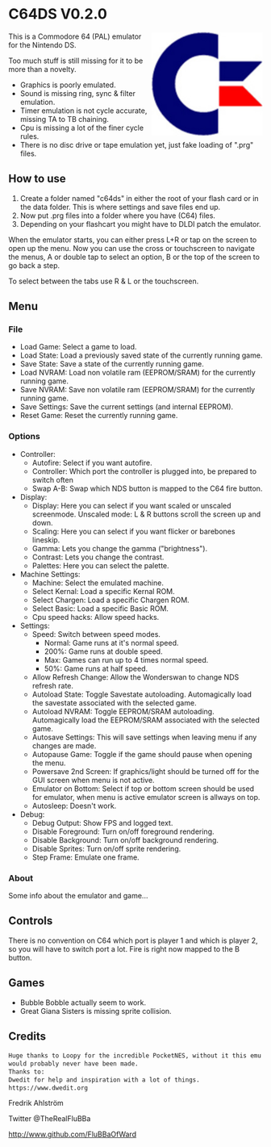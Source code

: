 # C64DS V0.2.0

<img align="right" width="220" src="./logo.png" />

This is a Commodore 64 (PAL) emulator for the Nintendo DS.

Too much stuff is still missing for it to be more than a novelty.
* Graphics is poorly emulated.
* Sound is missing ring, sync & filter emulation.
* Timer emulation is not cycle accurate, missing TA to TB chaining.
* Cpu is missing a lot of the finer cycle rules.
* There is no disc drive or tape emulation yet, just fake loading of ".prg" files.

## How to use

1. Create a folder named "c64ds" in either the root of your flash card or in
 the data folder. This is where settings and save files end up.
2. Now put .prg files into a folder where you have (C64) files.
3. Depending on your flashcart you might have to DLDI patch the emulator.

When the emulator starts, you can either press L+R or tap on the screen to open
up the menu. Now you can use the cross or touchscreen to navigate the menus, A
or double tap to select an option, B or the top of the screen to go back a step.

To select between the tabs use R & L or the touchscreen.

## Menu

### File

* Load Game: Select a game to load.
* Load State: Load a previously saved state of the currently running game.
* Save State: Save a state of the currently running game.
* Load NVRAM: Load non volatile ram (EEPROM/SRAM) for the currently running game.
* Save NVRAM: Save non volatile ram (EEPROM/SRAM) for the currently running game.
* Save Settings: Save the current settings (and internal EEPROM).
* Reset Game: Reset the currently running game.

### Options

* Controller:
  * Autofire: Select if you want autofire.
  * Controller: Which port the controller is plugged into, be prepared to switch often
  * Swap A-B: Swap which NDS button is mapped to the C64 fire button.
* Display:
  * Display: Here you can select if you want scaled or unscaled screenmode.
   Unscaled mode: L & R buttons scroll the screen up and down.
  * Scaling: Here you can select if you want flicker or barebones lineskip.
  * Gamma: Lets you change the gamma ("brightness").
  * Contrast: Lets you change the contrast.
  * Palettes: Here you can select the palette.
* Machine Settings:
  * Machine: Select the emulated machine.
  * Select Kernal: Load a specific Kernal ROM.
  * Select Chargen: Load a specific Chargen ROM.
  * Select Basic: Load a specific Basic ROM.
  * Cpu speed hacks: Allow speed hacks.
* Settings:
  * Speed: Switch between speed modes.
    * Normal: Game runs at it's normal speed.
    * 200%: Game runs at double speed.
    * Max: Games can run up to 4 times normal speed.
    * 50%: Game runs at half speed.
  * Allow Refresh Change: Allow the Wonderswan to change NDS refresh rate.
  * Autoload State: Toggle Savestate autoloading. Automagically load the
   savestate associated with the selected game.
  * Autoload NVRAM: Toggle EEPROM/SRAM autoloading. Automagically load the
   EEPROM/SRAM associated with the selected game.
  * Autosave Settings: This will save settings when leaving menu if any
   changes are made.
  * Autopause Game: Toggle if the game should pause when opening the menu.
  * Powersave 2nd Screen: If graphics/light should be turned off for the GUI
   screen when menu is not active.
  * Emulator on Bottom: Select if top or bottom screen should be used for
   emulator, when menu is active emulator screen is allways on top.
  * Autosleep: Doesn't work.
* Debug:
  * Debug Output: Show FPS and logged text.
  * Disable Foreground: Turn on/off foreground rendering.
  * Disable Background: Turn on/off background rendering.
  * Disable Sprites: Turn on/off sprite rendering.
  * Step Frame: Emulate one frame.

### About

Some info about the emulator and game...

## Controls

There is no convention on C64 which port is player 1 and which is player 2, so
you will have to switch port a lot. Fire is right now mapped to the B button.

## Games

* Bubble Bobble actually seem to work.
* Great Giana Sisters is missing sprite collision.

## Credits

```text
Huge thanks to Loopy for the incredible PocketNES, without it this emu would probably never have been made.
Thanks to:
Dwedit for help and inspiration with a lot of things. https://www.dwedit.org
```

Fredrik Ahlström

Twitter @TheRealFluBBa

http://www.github.com/FluBBaOfWard
